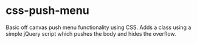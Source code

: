 # css-push-menu
Basic off canvas push menu functionality using CSS. Adds a class using a simple jQuery script which pushes the body and hides the overflow.
